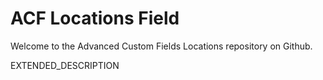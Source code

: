 # ACF Locations Field

Welcome to the Advanced Custom Fields Locations repository on Github.

EXTENDED_DESCRIPTION